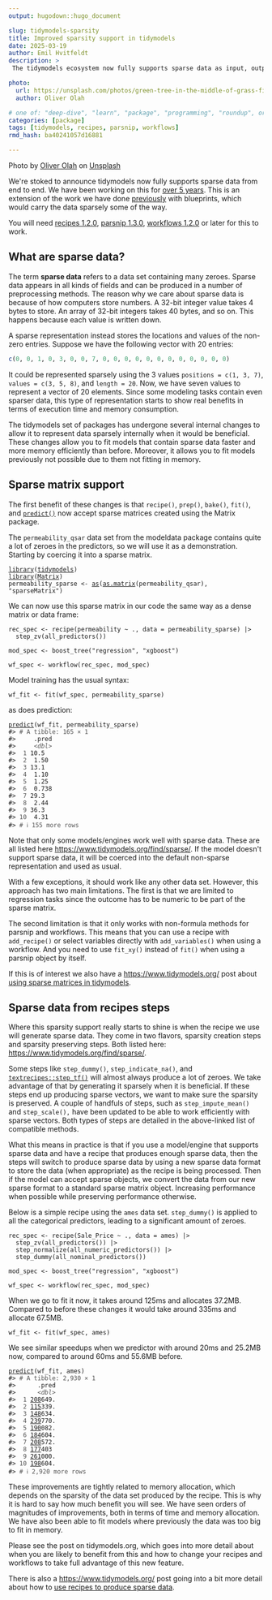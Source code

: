 ```yaml
---
output: hugodown::hugo_document

slug: tidymodels-sparsity
title: Improved sparsity support in tidymodels
date: 2025-03-19
author: Emil Hvitfeldt
description: >
 The tidymodels ecosystem now fully supports sparse data as input, output, and in creation.

photo:
  url: https://unsplash.com/photos/green-tree-in-the-middle-of-grass-field-KD8nzFznQQ0
  author: Oliver Olah

# one of: "deep-dive", "learn", "package", "programming", "roundup", or "other"
categories: [package] 
tags: [tidymodels, recipes, parsnip, workflows]
rmd_hash: ba40241057d16881

---
```


Photo by <a href="https://unsplash.com/@oxygenvisuals?utm_content=creditCopyText&utm_medium=referral&utm_source=unsplash">Oliver Olah</a> on <a href="https://unsplash.com/photos/green-tree-in-the-middle-of-grass-field-KD8nzFznQQ0?utm_content=creditCopyText&utm_medium=referral&utm_source=unsplash">Unsplash</a>

<!--
TODO:
* [x] Look over / edit the post's title in the yaml
* [x] Edit (or delete) the description; note this appears in the Twitter card
* [x] Pick category and tags (see existing with [`hugodown::tidy_show_meta()`](https://rdrr.io/pkg/hugodown/man/use_tidy_post.html))
* [x] Find photo & update yaml metadata
* [x] Create `thumbnail-sq.jpg`; height and width should be equal
* [x] Create `thumbnail-wd.jpg`; width should be >5x height
* [x] [`hugodown::use_tidy_thumbnails()`](https://rdrr.io/pkg/hugodown/man/use_tidy_post.html)
* [x] Add intro sentence, e.g. the standard tagline for the package
* [x] [`usethis::use_tidy_thanks()`](https://usethis.r-lib.org/reference/use_tidy_thanks.html)
-->

We're stoked to announce tidymodels now fully supports sparse data from end to end. We have been working on this for [over 5 years](https://github.com/tidymodels/recipes/pull/515). This is an extension of the work we have done [previously](https://www.tidyverse.org/blog/2020/11/tidymodels-sparse-support/) with blueprints, which would carry the data sparsely some of the way.

You will need [recipes 1.2.0](https://recipes.tidymodels.org/news/index.html#recipes-120), [parsnip 1.3.0](https://parsnip.tidymodels.org/news/index.html#parsnip-130), [workflows 1.2.0](https://workflows.tidymodels.org/news/index.html#workflows-120) or later for this to work.

## What are sparse data?

The term **sparse data** refers to a data set containing many zeroes. Sparse data appears in all kinds of fields and can be produced in a number of preprocessing methods. The reason why we care about sparse data is because of how computers store numbers. A 32-bit integer value takes 4 bytes to store. An array of 32-bit integers takes 40 bytes, and so on. This happens because each value is written down.

A sparse representation instead stores the locations and values of the non-zero entries. Suppose we have the following vector with 20 entries:

``` r
c(0, 0, 1, 0, 3, 0, 0, 7, 0, 0, 0, 0, 0, 0, 0, 0, 0, 0, 0, 0)
```

It could be represented sparsely using the 3 values `positions = c(1, 3, 7)`, `values = c(3, 5, 8)`, and `length = 20`. Now, we have seven values to represent a vector of 20 elements. Since some modeling tasks contain even sparser data, this type of representation starts to show real benefits in terms of execution time and memory consumption.

The tidymodels set of packages has undergone several internal changes to allow it to represent data sparsely internally when it would be beneficial. These changes allow you to fit models that contain sparse data faster and more memory efficiently than before. Moreover, it allows you to fit models previously not possible due to them not fitting in memory.

## Sparse matrix support

The first benefit of these changes is that `recipe()`, `prep()`, `bake()`, `fit()`, and [`predict()`](https://rdrr.io/r/stats/predict.html) now accept sparse matrices created using the Matrix package.

The `permeability_qsar` data set from the modeldata package contains quite a lot of zeroes in the predictors, so we will use it as a demonstration. Starting by coercing it into a sparse matrix.

<div class="highlight">

<pre class='chroma'><code class='language-r' data-lang='r'><span><span class='kr'><a href='https://rdrr.io/r/base/library.html'>library</a></span><span class='o'>(</span><span class='nv'><a href='https://tidymodels.tidymodels.org'>tidymodels</a></span><span class='o'>)</span></span>
<span><span class='kr'><a href='https://rdrr.io/r/base/library.html'>library</a></span><span class='o'>(</span><span class='nv'><a href='https://Matrix.R-forge.R-project.org'>Matrix</a></span><span class='o'>)</span></span>
<span><span class='nv'>permeability_sparse</span> <span class='o'>&lt;-</span> <span class='nf'><a href='https://rdrr.io/r/methods/as.html'>as</a></span><span class='o'>(</span><span class='nf'><a href='https://rdrr.io/r/base/matrix.html'>as.matrix</a></span><span class='o'>(</span><span class='nv'>permeability_qsar</span><span class='o'>)</span>, <span class='s'>"sparseMatrix"</span><span class='o'>)</span></span></code></pre>

</div>

We can now use this sparse matrix in our code the same way as a dense matrix or data frame:

<div class="highlight">

<pre class='chroma'><code class='language-r' data-lang='r'><span><span class='nv'>rec_spec</span> <span class='o'>&lt;-</span> <span class='nf'>recipe</span><span class='o'>(</span><span class='nv'>permeability</span> <span class='o'>~</span> <span class='nv'>.</span>, data <span class='o'>=</span> <span class='nv'>permeability_sparse</span><span class='o'>)</span> <span class='o'>|&gt;</span></span>
<span>  <span class='nf'>step_zv</span><span class='o'>(</span><span class='nf'>all_predictors</span><span class='o'>(</span><span class='o'>)</span><span class='o'>)</span></span>
<span></span>
<span><span class='nv'>mod_spec</span> <span class='o'>&lt;-</span> <span class='nf'>boost_tree</span><span class='o'>(</span><span class='s'>"regression"</span>, <span class='s'>"xgboost"</span><span class='o'>)</span></span>
<span></span>
<span><span class='nv'>wf_spec</span> <span class='o'>&lt;-</span> <span class='nf'>workflow</span><span class='o'>(</span><span class='nv'>rec_spec</span>, <span class='nv'>mod_spec</span><span class='o'>)</span></span></code></pre>

</div>

Model training has the usual syntax:

<div class="highlight">

<pre class='chroma'><code class='language-r' data-lang='r'><span><span class='nv'>wf_fit</span> <span class='o'>&lt;-</span> <span class='nf'>fit</span><span class='o'>(</span><span class='nv'>wf_spec</span>, <span class='nv'>permeability_sparse</span><span class='o'>)</span></span></code></pre>

</div>

as does prediction:

<div class="highlight">

<pre class='chroma'><code class='language-r' data-lang='r'><span><span class='nf'><a href='https://rdrr.io/r/stats/predict.html'>predict</a></span><span class='o'>(</span><span class='nv'>wf_fit</span>, <span class='nv'>permeability_sparse</span><span class='o'>)</span></span>
<span><span class='c'>#&gt; <span style='color: #555555;'># A tibble: 165 × 1</span></span></span>
<span><span class='c'>#&gt;     .pred</span></span>
<span><span class='c'>#&gt;     <span style='color: #555555; font-style: italic;'>&lt;dbl&gt;</span></span></span>
<span><span class='c'>#&gt; <span style='color: #555555;'> 1</span> 10.5  </span></span>
<span><span class='c'>#&gt; <span style='color: #555555;'> 2</span>  1.50 </span></span>
<span><span class='c'>#&gt; <span style='color: #555555;'> 3</span> 13.1  </span></span>
<span><span class='c'>#&gt; <span style='color: #555555;'> 4</span>  1.10 </span></span>
<span><span class='c'>#&gt; <span style='color: #555555;'> 5</span>  1.25 </span></span>
<span><span class='c'>#&gt; <span style='color: #555555;'> 6</span>  0.738</span></span>
<span><span class='c'>#&gt; <span style='color: #555555;'> 7</span> 29.3  </span></span>
<span><span class='c'>#&gt; <span style='color: #555555;'> 8</span>  2.44 </span></span>
<span><span class='c'>#&gt; <span style='color: #555555;'> 9</span> 36.3  </span></span>
<span><span class='c'>#&gt; <span style='color: #555555;'>10</span>  4.31 </span></span>
<span><span class='c'>#&gt; <span style='color: #555555;'># ℹ 155 more rows</span></span></span>
<span></span></code></pre>

</div>

Note that only some models/engines work well with sparse data. These are all listed here <https://www.tidymodels.org/find/sparse/>. If the model doesn't support sparse data, it will be coerced into the default non-sparse representation and used as usual.

With a few exceptions, it should work like any other data set. However, this approach has two main limitations. The first is that we are limited to regression tasks since the outcome has to be numeric to be part of the sparse matrix.

The second limitation is that it only works with non-formula methods for parsnip and workflows. This means that you can use a recipe with `add_recipe()` or select variables directly with `add_variables()` when using a workflow. And you need to use `fit_xy()` instead of `fit()` when using a parsnip object by itself.

If this is of interest we also have a <https://www.tidymodels.org/> post about [using sparse matrices in tidymodels](https://www.tidymodels.org/learn/work/sparse-matrix/).

## Sparse data from recipes steps

Where this sparsity support really starts to shine is when the recipe we use will generate sparse data. They come in two flavors, sparsity creation steps and sparsity preserving steps. Both listed here: <https://www.tidymodels.org/find/sparse/>.

Some steps like `step_dummy()`, `step_indicate_na()`, and [`textrecipes::step_tf()`](https://textrecipes.tidymodels.org/reference/step_tf.html) will almost always produce a lot of zeroes. We take advantage of that by generating it sparsely when it is beneficial. If these steps end up producing sparse vectors, we want to make sure the sparsity is preserved. A couple of handfuls of steps, such as `step_impute_mean()` and `step_scale(),` have been updated to be able to work efficiently with sparse vectors. Both types of steps are detailed in the above-linked list of compatible methods.

What this means in practice is that if you use a model/engine that supports sparse data and have a recipe that produces enough sparse data, then the steps will switch to produce sparse data by using a new sparse data format to store the data (when appropriate) as the recipe is being processed. Then if the model can accept sparse objects, we convert the data from our new sparse format to a standard sparse matrix object. Increasing performance when possible while preserving performance otherwise.

Below is a simple recipe using the `ames` data set. `step_dummy()` is applied to all the categorical predictors, leading to a significant amount of zeroes.

<div class="highlight">

<pre class='chroma'><code class='language-r' data-lang='r'><span><span class='nv'>rec_spec</span> <span class='o'>&lt;-</span> <span class='nf'>recipe</span><span class='o'>(</span><span class='nv'>Sale_Price</span> <span class='o'>~</span> <span class='nv'>.</span>, data <span class='o'>=</span> <span class='nv'>ames</span><span class='o'>)</span> <span class='o'>|&gt;</span></span>
<span>  <span class='nf'>step_zv</span><span class='o'>(</span><span class='nf'>all_predictors</span><span class='o'>(</span><span class='o'>)</span><span class='o'>)</span> <span class='o'>|&gt;</span></span>
<span>  <span class='nf'>step_normalize</span><span class='o'>(</span><span class='nf'>all_numeric_predictors</span><span class='o'>(</span><span class='o'>)</span><span class='o'>)</span> <span class='o'>|&gt;</span></span>
<span>  <span class='nf'>step_dummy</span><span class='o'>(</span><span class='nf'>all_nominal_predictors</span><span class='o'>(</span><span class='o'>)</span><span class='o'>)</span></span>
<span></span>
<span><span class='nv'>mod_spec</span> <span class='o'>&lt;-</span> <span class='nf'>boost_tree</span><span class='o'>(</span><span class='s'>"regression"</span>, <span class='s'>"xgboost"</span><span class='o'>)</span></span>
<span></span>
<span><span class='nv'>wf_spec</span> <span class='o'>&lt;-</span> <span class='nf'>workflow</span><span class='o'>(</span><span class='nv'>rec_spec</span>, <span class='nv'>mod_spec</span><span class='o'>)</span></span></code></pre>

</div>

When we go to fit it now, it takes around 125ms and allocates 37.2MB. Compared to before these changes it would take around 335ms and allocate 67.5MB.

<div class="highlight">

<pre class='chroma'><code class='language-r' data-lang='r'><span><span class='nv'>wf_fit</span> <span class='o'>&lt;-</span> <span class='nf'>fit</span><span class='o'>(</span><span class='nv'>wf_spec</span>, <span class='nv'>ames</span><span class='o'>)</span></span></code></pre>

</div>

We see similar speedups when we predictor with around 20ms and 25.2MB now, compared to around 60ms and 55.6MB before.

<div class="highlight">

<pre class='chroma'><code class='language-r' data-lang='r'><span><span class='nf'><a href='https://rdrr.io/r/stats/predict.html'>predict</a></span><span class='o'>(</span><span class='nv'>wf_fit</span>, <span class='nv'>ames</span><span class='o'>)</span></span>
<span><span class='c'>#&gt; <span style='color: #555555;'># A tibble: 2,930 × 1</span></span></span>
<span><span class='c'>#&gt;      .pred</span></span>
<span><span class='c'>#&gt;      <span style='color: #555555; font-style: italic;'>&lt;dbl&gt;</span></span></span>
<span><span class='c'>#&gt; <span style='color: #555555;'> 1</span> <span style='text-decoration: underline;'>208</span>649.</span></span>
<span><span class='c'>#&gt; <span style='color: #555555;'> 2</span> <span style='text-decoration: underline;'>115</span>339.</span></span>
<span><span class='c'>#&gt; <span style='color: #555555;'> 3</span> <span style='text-decoration: underline;'>148</span>634.</span></span>
<span><span class='c'>#&gt; <span style='color: #555555;'> 4</span> <span style='text-decoration: underline;'>239</span>770.</span></span>
<span><span class='c'>#&gt; <span style='color: #555555;'> 5</span> <span style='text-decoration: underline;'>190</span>082.</span></span>
<span><span class='c'>#&gt; <span style='color: #555555;'> 6</span> <span style='text-decoration: underline;'>184</span>604.</span></span>
<span><span class='c'>#&gt; <span style='color: #555555;'> 7</span> <span style='text-decoration: underline;'>208</span>572.</span></span>
<span><span class='c'>#&gt; <span style='color: #555555;'> 8</span> <span style='text-decoration: underline;'>177</span>403 </span></span>
<span><span class='c'>#&gt; <span style='color: #555555;'> 9</span> <span style='text-decoration: underline;'>261</span>000.</span></span>
<span><span class='c'>#&gt; <span style='color: #555555;'>10</span> <span style='text-decoration: underline;'>198</span>604.</span></span>
<span><span class='c'>#&gt; <span style='color: #555555;'># ℹ 2,920 more rows</span></span></span>
<span></span></code></pre>

</div>

These improvements are tightly related to memory allocation, which depends on the sparsity of the data set produced by the recipe. This is why it is hard to say how much benefit you will see. We have seen orders of magnitudes of improvements, both in terms of time and memory allocation. We have also been able to fit models where previously the data was too big to fit in memory.

Please see the post on tidymodels.org, which goes into more detail about when you are likely to benefit from this and how to change your recipes and workflows to take full advantage of this new feature.

There is also a <https://www.tidymodels.org/> post going into a bit more detail about how to [use recipes to produce sparse data](https://www.tidymodels.org/learn/work/sparse-recipe/).

